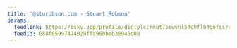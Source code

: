 ```yaml
---
title: '@sturobson.com - Stuart Robson'
params:
  feedlink: https://bsky.app/profile/did:plc:mnut7bswvnl54dhflb4qofss/rss
  feedid: 688f05997474029ffc960beb36945c08
---
```


